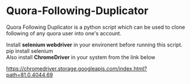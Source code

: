 # Quora-Following-Duplicator
Quora Following Duplicator is a python script which can be used to clone following of any quora user into one's account.

Install **selenium webdriver** in your environent before running this script.
   <br>
   pip install selenium
   <br>
Also install **ChromeDriver** in your system from the link below
   <br>
  
   https://chromedriver.storage.googleapis.com/index.html?path=81.0.4044.69
